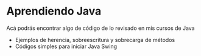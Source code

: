 # Aprendiendo Java

Acá podrás encontrar algo de código de lo revisado en mis cursos de Java

+ Ejemplos de herencia, sobreescritura y sobrecarga de métodos
+ Códigos simples para iniciar Java Swing
